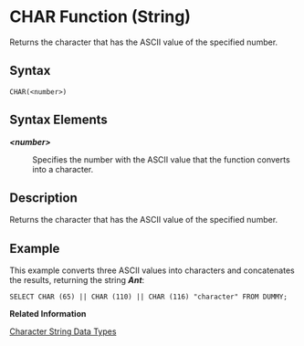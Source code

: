 <!-- loio20db6dd675191014a4fd978452f92bbd -->

# CHAR Function \(String\)

Returns the character that has the ASCII value of the specified number.



<a name="loio20db6dd675191014a4fd978452f92bbd__sql_function_char_1sql_function_char_syntax"/>

## Syntax

```
CHAR(<number>)
```



## Syntax Elements


<dl>
<dt><b>

*<number\>*

</b></dt>
<dd>

Specifies the number with the ASCII value that the function converts into a character.



</dd>
</dl>



<a name="loio20db6dd675191014a4fd978452f92bbd__sql_function_char_1sql_function_char_description"/>

## Description

Returns the character that has the ASCII value of the specified number.



<a name="loio20db6dd675191014a4fd978452f92bbd__sql_function_char_1sql_function_char_examples"/>

## Example

This example converts three ASCII values into characters and concatenates the results, returning the string ***Ant***:

```
SELECT CHAR (65) || CHAR (110) || CHAR (116) "character" FROM DUMMY;
```

**Related Information**  


[Character String Data Types](../character-string-data-types-a33f788.md "Character string data types are used to store values that contain character strings.")

